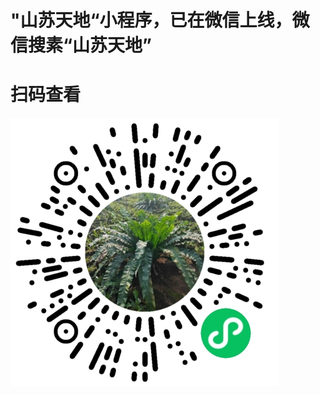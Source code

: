# "山苏天地“小程序，已在微信上线，微信搜素“山苏天地”

# 扫码查看

![alt text](https://github.com/Escaay/Scrape-Student-Info/blob/master/%E5%B0%8F%E7%A8%8B%E5%BA%8F%E7%A0%81.png?raw=true)
